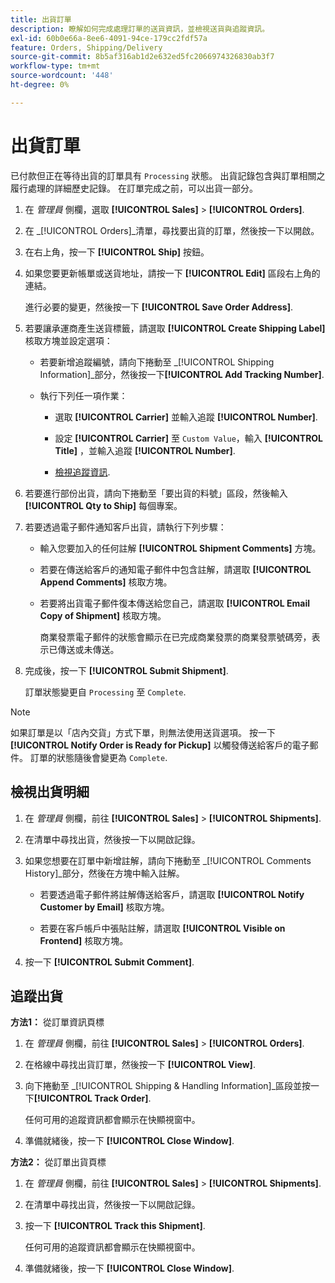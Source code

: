 ```yaml
---
title: 出貨訂單
description: 瞭解如何完成處理訂單的送貨資訊，並檢視送貨與追蹤資訊。
exl-id: 60b0e66a-8ee6-4091-94ce-179cc2fdf57a
feature: Orders, Shipping/Delivery
source-git-commit: 8b5af316ab1d2e632ed5fc2066974326830ab3f7
workflow-type: tm+mt
source-wordcount: '448'
ht-degree: 0%

---
```


# 出貨訂單

已付款但正在等待出貨的訂單具有 `Processing` 狀態。 出貨記錄包含與訂單相關之履行處理的詳細歷史記錄。 在訂單完成之前，可以出貨一部分。

1. 在 _管理員_ 側欄，選取 **[!UICONTROL Sales]** > **[!UICONTROL Orders]**.

1. 在 _[!UICONTROL Orders]_清單，尋找要出貨的訂單，然後按一下以開啟。

1. 在右上角，按一下 **[!UICONTROL Ship]** 按鈕。

1. 如果您要更新帳單或送貨地址，請按一下 **[!UICONTROL Edit]** 區段右上角的連結。

   進行必要的變更，然後按一下 **[!UICONTROL Save Order Address]**.

1. 若要讓承運商產生送貨標籤，請選取 **[!UICONTROL Create Shipping Label]** 核取方塊並設定選項：

   - 若要新增追蹤編號，請向下捲動至 _[!UICONTROL Shipping Information]_部分，然後按一下&#x200B;**[!UICONTROL Add Tracking Number]**.

   - 執行下列任一項作業：

      - 選取 **[!UICONTROL Carrier]** 並輸入追蹤 **[!UICONTROL Number]**.

      - 設定 **[!UICONTROL Carrier]** 至 `Custom Value`，輸入 **[!UICONTROL Title]** ，並輸入追蹤 **[!UICONTROL Number]**.

      - [檢視追蹤資訊](#track-the-shipment).

1. 若要進行部份出貨，請向下捲動至「要出貨的料號」區段，然後輸入 **[!UICONTROL Qty to Ship]** 每個專案。

1. 若要透過電子郵件通知客戶出貨，請執行下列步驟：

   - 輸入您要加入的任何註解 **[!UICONTROL Shipment Comments]** 方塊。

   - 若要在傳送給客戶的通知電子郵件中包含註解，請選取 **[!UICONTROL Append Comments]** 核取方塊。

   - 若要將出貨電子郵件復本傳送給您自己，請選取 **[!UICONTROL Email Copy of Shipment]** 核取方塊。

     商業發票電子郵件的狀態會顯示在已完成商業發票的商業發票號碼旁，表示已傳送或未傳送。

1. 完成後，按一下 **[!UICONTROL Submit Shipment]**.

   訂單狀態變更自 `Processing` 至 `Complete`.

>[!NOTE]
>
>如果訂單是以「店內交貨」方式下單，則無法使用送貨選項。 按一下 **[!UICONTROL Notify Order is Ready for Pickup]** 以觸發傳送給客戶的電子郵件。 訂單的狀態隨後會變更為 `Complete`.

## 檢視出貨明細

1. 在 _管理員_ 側欄，前往 **[!UICONTROL Sales]** > **[!UICONTROL Shipments]**.

1. 在清單中尋找出貨，然後按一下以開啟記錄。

1. 如果您想要在訂單中新增註解，請向下捲動至 _[!UICONTROL Comments History]_部分，然後在方塊中輸入註解。

   - 若要透過電子郵件將註解傳送給客戶，請選取 **[!UICONTROL Notify Customer by Email]** 核取方塊。

   - 若要在客戶帳戶中張貼註解，請選取 **[!UICONTROL Visible on Frontend]** 核取方塊。

1. 按一下 **[!UICONTROL Submit Comment]**.

## 追蹤出貨

**方法1：** 從訂單資訊頁標

1. 在 _管理員_ 側欄，前往 **[!UICONTROL Sales]** > **[!UICONTROL Orders]**.

1. 在格線中尋找出貨訂單，然後按一下 **[!UICONTROL View]**.

1. 向下捲動至 _[!UICONTROL Shipping & Handling Information]_區段並按一下&#x200B;**[!UICONTROL Track Order]**.

   任何可用的追蹤資訊都會顯示在快顯視窗中。

1. 準備就緒後，按一下 **[!UICONTROL Close Window]**.

**方法2：** 從訂單出貨頁標

1. 在 _管理員_ 側欄，前往 **[!UICONTROL Sales]** > **[!UICONTROL Shipments]**.

1. 在清單中尋找出貨，然後按一下以開啟記錄。

1. 按一下 **[!UICONTROL Track this Shipment]**.

   任何可用的追蹤資訊都會顯示在快顯視窗中。

1. 準備就緒後，按一下 **[!UICONTROL Close Window]**.
